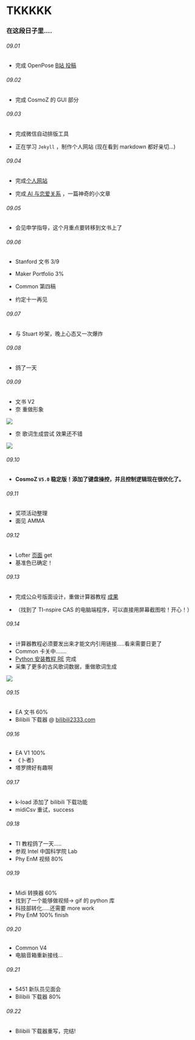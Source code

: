 # TKKKKK









### 在这段日子里....

###### 09.01

- 完成 OpenPose [B站 投稿](https://www.bilibili.com/video/av30889137/)

###### 09.02

- 完成 CosmoZ 的 GUI 部分

###### 09.03

- 完成微信自动排版工具

- 正在学习 `Jekyll` ，制作个人网站 (现在看到 markdown 都好亲切...)

###### 09.04

- 完成[个人网站](http://t-k-233.tk)

- 完成[ AI 与恋爱关系](https://mp.weixin.qq.com/s?__biz=MzI0ODc1ODY5MQ==&mid=100000196&idx=1&sn=10013afe6bf926f1d2015703006d8818&chksm=699aa9085eed201e68dbbc5e51405e0f8907256042b9d0f7dc697ebaa02aecb101f540dddb20&scene=20#rd) ，一篇神奇的小文章

###### 09.05

- 会见申学指导，这个月重点要转移到文书上了

###### 09.06

- Stanford 文书 3/9

- Maker Portfolio 3%

- Common 第四稿

- 约定十一再见

###### 09.07

- 与 Stuart 吵架，晚上心态又一次爆炸

###### 09.08

- 鸽了一天

###### 09.09

- 文书 V2
- 奈 重做形象

![](/assets/nai_appr.png)

- 奈 歌词生成尝试 效果还不错

![](/assets/nai_lyric.jpg)

###### 09.10

- **CosmoZ `V5.0` 稳定版！添加了键盘操控，并且控制逻辑现在很优化了。**

######  09.11

- 奖项活动整理
- 面见 AMMA

###### 09.12

- Lofter [页面](http://t-k-233.lofter.com) get 
- 基准色已确定！

###### 09.13

- 完成公众号版面设计，重做计算器教程 [成果](https://mp.weixin.qq.com/s?__biz=MzI1NDQ1ODkzMg==&tempkey=OTc0X1JoQ1NqcFdnN3hHZXZuRVFSSzF5WmQ1ZDF0Y09nejlvRnhmNDF1bl9xeXNiYnhWRnhGb1N2VE13QkpLQzdwdE10XzBITnB2Wm1oMEt1cXVhb3lvMTRUeGllcE9ETHp6VDU2enN4YktUOUttd0NxMU5qemFPNG0xZzZNT3JKa25sbjg4SUxaWkVyaUp6X0dIRnFrRkN5a3E3VjZ6SWNBRmJCbEdBemd%2Bfg%3D%3D&chksm=69c5af445eb226527cf8b66c534b259e60ee32bb428f2adef208e74d0d5c7f96c4a5e3e80d82#rd)

- （找到了 TI-nspire CAS 的电脑端程序，可以直接用屏幕截图啦！开心！）

###### 09.14

- 计算器教程必须要发出来才能文内引用链接.....看来需要日更了
- Common 卡关中.......
- [Python 安装教程 RE](https://www.jianshu.com/p/724ced2db16a) 完成
- 采集了更多的古风歌词数据，重做歌词生成

![](/assets/nai_lyric_2.png)

###### 09.15

- EA 文书 60%
- Bilibili 下载器 @ [bilibili2333.com](http://bilibili2333.com)

###### 09.16

- EA V1 100%
- 《卜者》
- 塔罗牌好有趣啊

###### 09.17

- k-load 添加了 bilibili 下载功能
- midiCsv 重试，success

###### 09.18

- TI 教程鸽了一天.....
- 参观 Intel 中国科学院 Lab
- Phy EnM 视频 80%

###### 09.19

- Midi 转换器 60%
- 找到了一个能够做视频→ gif 的 python 库
- 科技部转化.....还需要 more work
- Phy EnM 100% finish

###### 09.20

- Common V4
- 电脑音箱重新接线...

###### 09.21

- 5451 新队员见面会
- Bilibili 下载器 80%

###### 09.22

- Bilibili 下载器重写，完结!